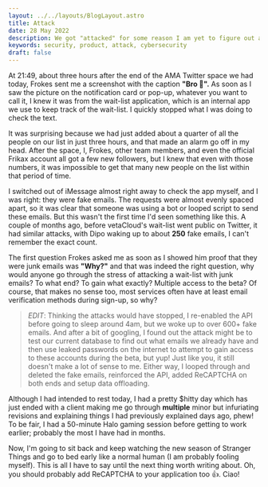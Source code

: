 ```yaml
---
layout: ../../layouts/BlogLayout.astro
title: Attack
date: 28 May 2022
description: We got "attacked" for some reason I am yet to figure out and it seemed quite pointless at first but, was it really?
keywords: security, product, attack, cybersecurity
draft: false
---
```


At 21:49, about three hours after the end of the AMA Twitter space we had today, Frokes sent me a screenshot with the caption **"Bro 🤯".** As soon as I saw the picture on the notification card or pop-up, whatever you want to call it, I knew it was from the wait-list application, which is an internal app we use to keep track of the wait-list. I quickly stopped what I was doing to check the text.

It was surprising because we had just added about a quarter of all the people on our list in just three hours, and that made an alarm go off in my head. After the space, I, Frokes, other team members, and even the official Frikax account all got a few new followers, but I knew that even with those numbers, it was impossible to get that many new people on the list within that period of time.

I switched out of iMessage almost right away to check the app myself, and I was right: they were fake emails. The requests were almost evenly spaced apart, so it was clear that someone was using a bot or looped script to send these emails. But this wasn't the first time I'd seen something like this. A couple of months ago, before vetaCloud's wait-list went public on Twitter, it had similar attacks, with Dipo waking up to about **250** fake emails, I can't remember the exact count.

The first question Frokes asked me as soon as I showed him proof that they were junk emails was **"Why?"** and that was indeed the right question, why would anyone go through the stress of attacking a wait-list with junk emails? To what end? To gain what exactly? Multiple access to the beta? Of course, that makes no sense too, most services often have at least email verification methods during sign-up, so why?

> _EDIT_: Thinking the attacks would have stopped, I re-enabled the API before going to sleep around 4am, but we woke up to over 600+ fake emails. And after a bit of googling, I found out the attack might be to test our current database to find out what emails we already have and then use leaked passwords on the internet to attempt to gain access to these accounts during the beta, but yup! Just like you, it still doesn't make a lot of sense to me. Either way, I looped through and deleted the fake emails, reinforced the API, added ReCAPTCHA on both ends and setup data offloading.

Although I had intended to rest today, I had a pretty $hitty day which has just ended with a client making me go through **multiple** minor but infuriating revisions and explaining things I had previously explained days ago, phew! To be fair, I had a 50-minute Halo gaming session before getting to work earlier; probably the most I have had in months.

Now, I'm going to sit back and keep watching the new season of Stranger Things and go to bed early like a normal human (I am probably fooling myself). This is all I have to say until the next thing worth writing about. Oh, you should probably add ReCAPTCHA to your application too 👍. Ciao!
